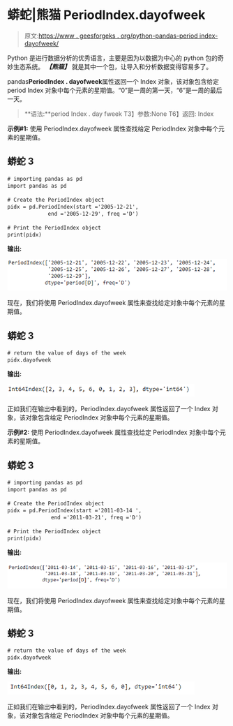# 蟒蛇|熊猫 PeriodIndex.dayofweek

> 原文:[https://www . geesforgeks . org/python-pandas-period index-dayofweek/](https://www.geeksforgeeks.org/python-pandas-periodindex-dayofweek/)

Python 是进行数据分析的优秀语言，主要是因为以数据为中心的 python 包的奇妙生态系统。 ***【熊猫】*** 就是其中一个包，让导入和分析数据变得容易多了。

pandas**PeriodIndex . dayofweek**属性返回一个 Index 对象，该对象包含给定 period Index 对象中每个元素的星期值。“0”是一周的第一天，“6”是一周的最后一天。

> **语法:**period Index . day fweek
> T3】参数:None
> T6】返回: Index

**示例#1:** 使用 PeriodIndex.dayofweek 属性查找给定 PeriodIndex 对象中每个元素的星期值。

## 蟒蛇 3

```
# importing pandas as pd
import pandas as pd

# Create the PeriodIndex object
pidx = pd.PeriodIndex(start ='2005-12-21',
             end ='2005-12-29', freq ='D')

# Print the PeriodIndex object
print(pidx)
```

**输出:**

![](img/6fc69b6619a8ec8017757a90de497b6c.png)

现在，我们将使用 PeriodIndex.dayofweek 属性来查找给定对象中每个元素的星期值。

## 蟒蛇 3

```
# return the value of days of the week
pidx.dayofweek
```

**输出:**

![](img/0bb701e0941b266c70bca651b9294166.png)

正如我们在输出中看到的，PeriodIndex.dayofweek 属性返回了一个 Index 对象，该对象包含给定 PeriodIndex 对象中每个元素的星期值。

**示例#2:** 使用 PeriodIndex.dayofweek 属性查找给定 PeriodIndex 对象中每个元素的星期值。

## 蟒蛇 3

```
# importing pandas as pd
import pandas as pd

# Create the PeriodIndex object
pidx = pd.PeriodIndex(start ='2011-03-14 ',
              end ='2011-03-21', freq ='D')

# Print the PeriodIndex object
print(pidx)
```

**输出:**

![](img/f985d87b118964afe248966d74311800.png)

现在，我们将使用 PeriodIndex.dayofweek 属性来查找给定对象中每个元素的星期值。

## 蟒蛇 3

```
# return the value of days of the week
pidx.dayofweek
```

**输出:**

![](img/ecfcbc1a636a2c31a2785dd2969b6349.png)

正如我们在输出中看到的，PeriodIndex.dayofweek 属性返回了一个 Index 对象，该对象包含给定 PeriodIndex 对象中每个元素的星期值。